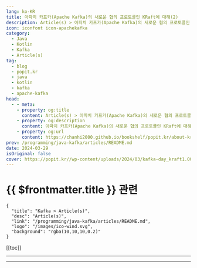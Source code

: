 ```yaml
---
lang: ko-KR
title: 아파치 카프카(Apache Kafka)의 새로운 협의 프로토콜인 KRaft에 대해(2)
description: Article(s) > 아파치 카프카(Apache Kafka)의 새로운 협의 프로토콜인 KRaft에 대해(2)
icon: iconfont icon-apachekafka
category:
  - Java
  - Kotlin
  - Kafka
  - Article(s)
tag: 
  - blog
  - popit.kr
  - java
  - kotlin
  - kafka
  - apache-kafka
head:  
  - - meta:
    - property: og:title
      content: Article(s) > 아파치 카프카(Apache Kafka)의 새로운 협의 프로토콜인 KRaft에 대해(2)
    - property: og:description
      content: 아파치 카프카(Apache Kafka)의 새로운 협의 프로토콜인 KRaft에 대해(2)
    - property: og:url
      content: https://chanhi2000.github.io/bookshelf/popit.kr/about-kraft-kafkas-new-consensus-protocol-2.html
prev: /programming/java-kafka/articles/README.md
date: 2024-03-29
isOriginal: false
cover: https://popit.kr//wp-content/uploads/2024/03/kafka-day_kraft1.002-600x450.jpeg
---
```


# {{ $frontmatter.title }} 관련

```component VPCard
{
  "title": "Kafka > Article(s)",
  "desc": "Article(s)",
  "link": "/programming/java-kafka/articles/README.md",
  "logo": "/images/ico-wind.svg",
  "background": "rgba(10,10,10,0.2)"
}
```

[[toc]]

---

<SiteInfo
  name="아파치 카프카(Apache Kafka)의 새로운 협의 프로토콜인 KRaft에 대해(2) | Popit"
  desc="이번 글에서는 이전 글에 이어 KRaft의 구성 방법, 마이그레이션 전략, 릴리스 노트와 향후 계획에 대해 살펴보겠습니다. 아직 이전 글 을 읽어보지 못한 분들은 이전 글을 먼저 읽어보시기를 추천드립니다. KRaft의 구성 전통적인 주키퍼 모드를 사용하면서 많은 사용자들이 느꼈던 불편함 중 하나는 바로 주키퍼와 카프카 서버를 별도로 운영해야 한다는 점이었습니다. 이는 단순히 별도의 애플리케이션 운영 관리를 넘어서, 추가로 별도의 물리적 서버 자원의 할당까지 포함하고 있습니다. 제가 받은 많은 질문 중 하나도, 주키퍼 물리 서버의 할당과 관련된 주제로, 주키퍼와 카프카를 동일한 서버에서 실행해도 되는지에 관한 것이었습니다. 사실 주키퍼는 카프카를 관리하는 역할을 하므로, 이상적으로는 카프카와 분리된 별도의 서버에서 운영하는 것을 권장합니다. 하지만 이는 강제성을 요구하는 것도 아니고, 서버의 리소스 제약이 있는 경우 주키퍼와 카프카를 동일한 서버에서 실행할 수도 있습니다.  KRaft의 등장 이후 카프카 사용자들이 환영한 변화중 하나는 주키퍼의 의존성 제거입니다. 이는 애플리케이션의 관리 단순화뿐만 아니라, 물리적 서버의 리소스 절감도 가능하다고 생각했던 것"
  url="https://popit.kr/%ec%95%84%ed%8c%8c%ec%b9%98-%ec%b9%b4%ed%94%84%ec%b9%b4apache-kafka%ec%9d%98-%ec%83%88%eb%a1%9c%ec%9a%b4-%ed%98%91%ec%9d%98-%ed%94%84%eb%a1%9c%ed%86%a0%ec%bd%9c%ec%9d%b8-kraft%ec%97%90-%eb%8c%80-2/"
  logo="https://popit.kr/wp-content/uploads/2016/08/favicon_32x32.png"
  preview="https://popit.kr//wp-content/uploads/2024/03/kafka-day_kraft1.002-600x450.jpeg"/>

<!-- TODO: 작성 -->

---

<TagLinks />